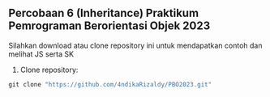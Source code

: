 <h2>Percobaan 6 (Inheritance) Praktikum Pemrograman Berorientasi Objek 2023</h2>
Silahkan download atau clone repository ini untuk mendapatkan contoh dan melihat JS serta SK

1. Clone repository: 

```python
git clone "https://github.com/4ndikaRizaldy/PBO2023.git"
```